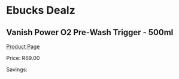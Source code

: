 
# Ebucks Dealz
## Vanish Power O2 Pre-Wash Trigger - 500ml
[Product Page](https://www.ebucks.com/web/shop/productSelected.do?prodId=985810151&catId=1158500262)

Price: R69.00

Savings: 


	
